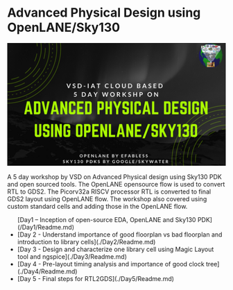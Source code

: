 # Advanced Physical Design using OpenLANE/Sky130

<img src="apd.png"/>

A 5 day workshop by VSD on Advanced Physical design using Sky130 PDK and open sourced tools. The OpenLANE opensource flow is used to convert RTL to GDS2. The Picorv32a RISCV processor RTL is converted to final GDS2 layout using OpenLANE flow. The workshop also covered using custom standard cells and adding those in the OpenLANE flow.

<UL>
[Day1 – Inception of open-source EDA, OpenLANE and Sky130 PDK](/Day1/Readme.md)
<LI>[Day 2 - Understand importance of good floorplan vs bad floorplan and introduction to library cells](./Day2/Readme.md)</LI>
<LI>[Day 3 - Design and characterize one library cell using Magic Layout tool and ngspice](./Day3/Readme.md)</LI>
<LI>[Day 4 - Pre-layout timing analysis and importance of good clock tree](./Day4/Readme.md)</LI>
<LI>[Day 5 - Final steps for RTL2GDS](./Day5/Readme.md)</LI>
</UL>
